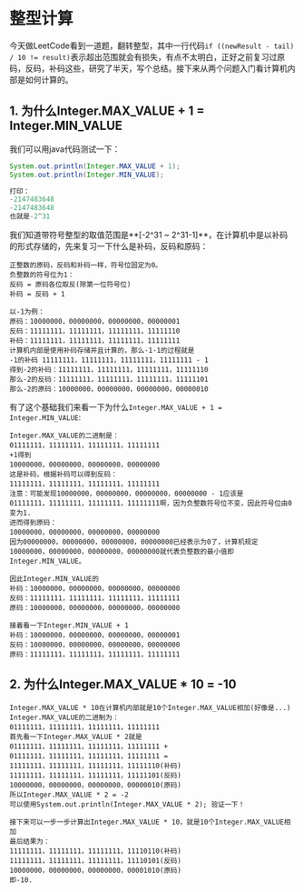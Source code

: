 # 整型计算

今天做LeetCode看到一道题，翻转整型，其中一行代码`if ((newResult - tail) / 10 != result)`表示超出范围就会有损失，有点不太明白，正好之前复习过原码，反码，补码这些，研究了半天，写个总结。接下来从两个问题入门看计算机内部是如何计算的。

## 1. 为什么Integer.MAX\_VALUE + 1 = Integer.MIN\_VALUE

我们可以用java代码测试一下：

```java
System.out.println(Integer.MAX_VALUE + 1);
System.out.println(Integer.MIN_VALUE);

打印：
-2147483648
-2147483648
也就是-2^31
```

我们知道带符号整型的取值范围是**\[-2^31 ~ 2^31-1\]**，在计算机中是以补码的形式存储的，先来复习一下什么是补码，反码和原码：

```
正整数的原码，反码和补码一样，符号位固定为0。
负整数的符号位为1：
反码 = 原码各位取反(除第一位符号位)
补码 = 反码 + 1

以-1为例：
原码：10000000，00000000，00000000，00000001
反码：11111111，11111111，11111111，11111110
补码：11111111，11111111，11111111，11111111
计算机内部是使用补码存储并且计算的，那么-1-1的过程就是
-1的补码 11111111，11111111，11111111，11111111 - 1
得到-2的补码：11111111，11111111，11111111，11111110
那么-2的反码：11111111，11111111，11111111，11111101
那么-2的原码：10000000，00000000，00000000，00000010
```

有了这个基础我们来看一下为什么`Integer.MAX_VALUE + 1 = Integer.MIN_VALUE`:

```
Integer.MAX_VALUE的二进制是：
01111111，11111111，11111111，11111111
+1得到
10000000，00000000，00000000，00000000
这是补码，根据补码可以得到反码：
11111111，11111111，11111111，11111111
注意：可能发现10000000，00000000，00000000，00000000 - 1应该是
01111111，11111111，11111111，11111111啊，因为负整数符号位不变，因此符号位由0变为1.
进而得到原码：
10000000，00000000，00000000，00000000
因为00000000，00000000，00000000，00000000已经表示为0了，计算机规定10000000，00000000，00000000，00000000就代表负整数的最小值即Integer.MIN_VALUE。

因此Integer.MIN_VALUE的
补码：10000000，00000000，00000000，00000000
反码：11111111，11111111，11111111，11111111
原码：10000000，00000000，00000000，00000000

接着看一下Integer.MIN_VALUE + 1
补码：10000000，00000000，00000000，00000001
反码：10000000，00000000，00000000，00000000
原码：11111111，11111111，11111111，11111111
```

## 2. 为什么Integer.MAX\_VALUE \* 10 =  -10

```
Integer.MAX_VALUE * 10在计算机内部就是10个Integer.MAX_VALUE相加(好像是...)
Integer.MAX_VALUE的二进制为：
01111111，11111111，11111111，11111111
首先看一下Integer.MAX_VALUE * 2就是
01111111，11111111，11111111，11111111 +
01111111，11111111，11111111，11111111 =
11111111，11111111，11111111，11111110(补码)
11111111，11111111，11111111，11111101(反码)
10000000，00000000，00000000，00000010(原码)
所以Integer.MAX_VALUE * 2 = -2
可以使用System.out.println(Integer.MAX_VALUE * 2); 验证一下！

接下来可以一步一步计算出Integer.MAX_VALUE * 10，就是10个Integer.MAX_VALUE相加
最后结果为：
11111111，11111111，11111111，11110110(补码)
11111111，11111111，11111111，11110101(反码)
10000000，00000000，00000000，00001010(原码)
即-10.
```




